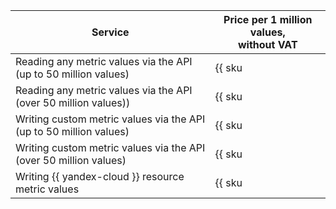 | Service | Price per 1 million values, <br>without VAT |
----- | -----
| Reading any metric values via the API<br/>(up to 50 million values) | {{ sku|RUB|monitoring.point.dgauge.read|string }} |
| Reading any metric values via the API<br/>(over 50 million values)) | {{ sku|RUB|monitoring.point.dgauge.read|pricingRate.50|string }} |
| Writing custom metric values via the API<br/>(up to 50 million values) | {{ sku|RUB|monitoring.point.dgauge.write|string }} |
| Writing custom metric values via the API<br/>(over 50 million values) | {{ sku|RUB|monitoring.point.dgauge.write|pricingRate.50|string }} |
| Writing {{ yandex-cloud }} resource metric values | {{ sku|RUB|monitoring.point.dgauge.store|number }} ₽ |